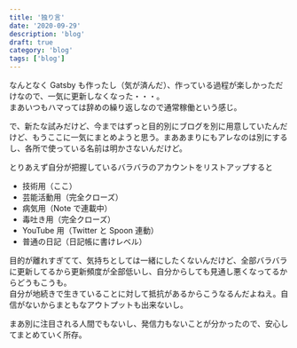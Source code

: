 ```yaml
---
title: '独り言'
date: '2020-09-29'
description: 'blog'
draft: true
category: 'blog'
tags: ['blog']
---
```


なんとなく Gatsby も作ったし（気が済んだ）、作っている過程が楽しかっただけなので、一気に更新しなくなった・・・。  
まあいつもハマっては辞めの繰り返しなので通常稼働という感じ。

で、新たな試みだけど、今まではずっと目的別にブログを別に用意していたんだけど、もうここに一気にまとめようと思う。まああまりにもアレなのは別にするし、各所で使っている名前は明かさないんだけど。

とりあえず自分が把握しているバラバラのアカウントをリストアップすると

- 技術用（ここ）
- 芸能活動用（完全クローズ）
- 病気用（Note で連載中）
- 毒吐き用（完全クローズ）
- YouTube 用（Twitter と Spoon 連動）
- 普通の日記（日記帳に書けレベル）

目的が離れすぎてて、気持ちとしては一緒にしたくないんだけど、全部バラバラに更新してるから更新頻度が全部低いし、自分からしても見通し悪くなってるからどうもこうも。  
自分が地続きで生きていることに対して抵抗があるからこうなるんだよねえ。自信がないからまともなアウトプットも出来ないし。

まあ別に注目される人間でもないし、発信力もないことが分かったので、安心してまとめていく所存。
